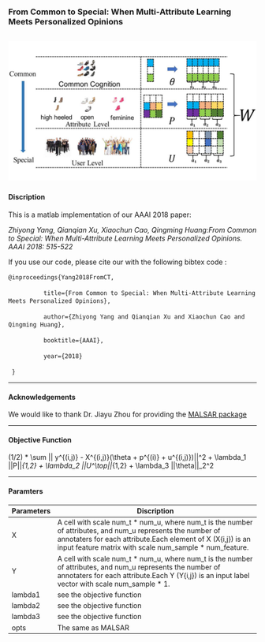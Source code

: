 ### From Common to Special: When Multi-Attribute Learning Meets Personalized Opinions
![illu](illu1.png)
---
#### Discription
This is a matlab implementation of our AAAI 2018 paper: 

*Zhiyong Yang, Qianqian Xu, Xiaochun Cao, Qingming Huang:From Common to Special: When Multi-Attribute Learning Meets Personalized Opinions. AAAI 2018: 515-522*

If you use our code, please cite our with the following bibtex code :

    @inproceedings{Yang2018FromCT,

              title={From Common to Special: When Multi-Attribute Learning Meets Personalized Opinions},
 
              author={Zhiyong Yang and Qianqian Xu and Xiaochun Cao and Qingming Huang},
 
              booktitle={AAAI},
 
              year={2018}
 
     }

---

#### Acknowledgements
We would like to thank Dr. Jiayu Zhou for providing the [MALSAR package](https://github.com/jiayuzhou/MALSAR) 

---
#### Objective Function

(1/2) * \sum || y^{(i,j)} - X^{(i,j)}(\theta + p^{(i)} + u^{(i,j)})||^2 + \lambda_1 ||P||_{1,2} + \lambda_2 ||U^\top||_{1,2} + \lambda_3 ||\theta||_2^2

---
#### Paramters

|Parameters| Discription|
| ------ | ------ |
|  X |  A cell with scale num_t \* num_u, where num_t is the number of attributes, and num_u represents the number of annotaters for each attribute.Each element of X (X{i,j}) is an input feature matrix with scale num_sample * num_feature. |
|  Y |   A cell with scale num_t \* num_u, where num_t is the number of attributes, and num_u    represents the number of annotaters for each attribute.Each Y (Y{i,j}) is an input label vector with scale num_sample * 1.  |
|lambda1  | see the objective function |
|lambda2  | see the objective function |
|lambda3  |  see the objective function |
|opts  |  The same as MALSAR  |
